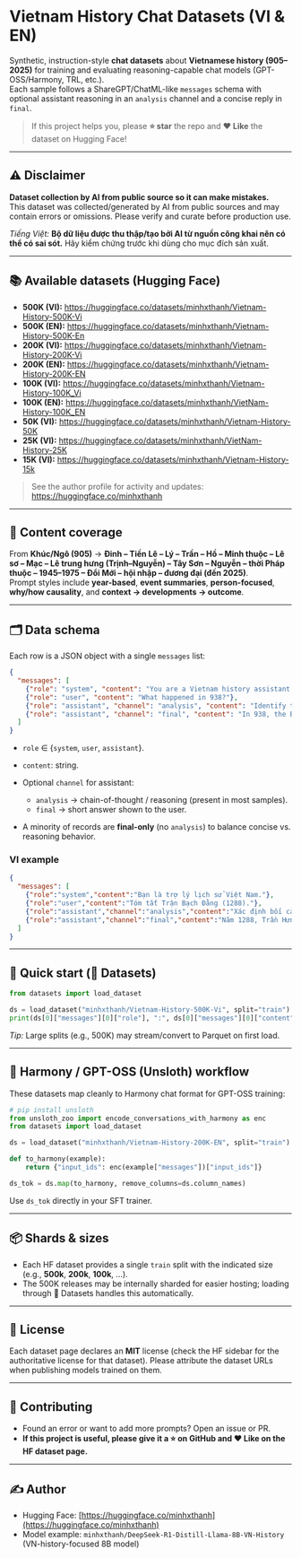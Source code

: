 # Vietnam History Chat Datasets (VI & EN)

Synthetic, instruction-style **chat datasets** about **Vietnamese history (905–2025)** for training and evaluating reasoning-capable chat models (GPT-OSS/Harmony, TRL, etc.).  
Each sample follows a ShareGPT/ChatML-like `messages` schema with optional assistant reasoning in an `analysis` channel and a concise reply in `final`.

> If this project helps you, please **⭐ star** the repo and **❤️ Like** the dataset on Hugging Face!

---

## ⚠️ Disclaimer

**Dataset collection by AI from public source so it can make mistakes.**  
This dataset was collected/generated by AI from public sources and may contain errors or omissions. Please verify and curate before production use.

*Tiếng Việt:* **Bộ dữ liệu được thu thập/tạo bởi AI từ nguồn công khai nên có thể có sai sót.** Hãy kiểm chứng trước khi dùng cho mục đích sản xuất.

---

## 📚 Available datasets (Hugging Face)

- **500K (VI):** https://huggingface.co/datasets/minhxthanh/Vietnam-History-500K-Vi  
- **500K (EN):** https://huggingface.co/datasets/minhxthanh/Vietnam-History-500K-En  
- **200K (VI):** https://huggingface.co/datasets/minhxthanh/Vietnam-History-200K-Vi  
- **200K (EN):** https://huggingface.co/datasets/minhxthanh/Vietnam-History-200K-EN  
- **100K (VI):** https://huggingface.co/datasets/minhxthanh/Vietnam-History-100K_Vi  
- **100K (EN):** https://huggingface.co/datasets/minhxthanh/VietNam-History-100K_EN  
- **50K (VI):** https://huggingface.co/datasets/minhxthanh/Vietnam-History-50K  
- **25K (VI):** https://huggingface.co/datasets/minhxthanh/VietNam-History-25K  
- **15K (VI):** https://huggingface.co/datasets/minhxthanh/Vietnam-History-15k

> See the author profile for activity and updates: https://huggingface.co/minhxthanh

---

## 🧠 Content coverage

From **Khúc/Ngô (905)** → **Đinh – Tiền Lê – Lý – Trần – Hồ – Minh thuộc – Lê sơ – Mạc – Lê trung hưng (Trịnh–Nguyễn) – Tây Sơn – Nguyễn – thời Pháp thuộc – 1945–1975 – Đổi Mới – hội nhập – đương đại (đến 2025)**.  
Prompt styles include **year-based**, **event summaries**, **person-focused**, **why/how causality**, and **context → developments → outcome**.

---

## 🗂️ Data schema

Each row is a JSON object with a single `messages` list:

```json
{
  "messages": [
    {"role": "system", "content": "You are a Vietnam history assistant. Answer concisely."},
    {"role": "user", "content": "What happened in 938?"},
    {"role": "assistant", "channel": "analysis", "content": "Identify the key event..."},
    {"role": "assistant", "channel": "final", "content": "In 938, the Battle of Bạch Đằng... ended Chinese rule."}
  ]
}
````

* `role` ∈ {`system`, `user`, `assistant`}.
* `content`: string.
* Optional `channel` for assistant:

  * `analysis` → chain-of-thought / reasoning (present in most samples).
  * `final` → short answer shown to the user.
* A minority of records are **final-only** (no `analysis`) to balance concise vs. reasoning behavior.

### VI example

```json
{
  "messages": [
    {"role":"system","content":"Bạn là trợ lý lịch sử Việt Nam."},
    {"role":"user","content":"Tóm tắt Trận Bạch Đằng (1288)."},
    {"role":"assistant","channel":"analysis","content":"Xác định bối cảnh kháng Nguyên lần 3..."},
    {"role":"assistant","channel":"final","content":"Năm 1288, Trần Hưng Đạo nhử địch vào bãi cọc trên sông Bạch Đằng và tiêu diệt thủy quân Nguyên."}
  ]
}
```

---

## 🚀 Quick start (🤗 Datasets)

```python
from datasets import load_dataset

ds = load_dataset("minhxthanh/Vietnam-History-500K-Vi", split="train")
print(ds[0]["messages"][0]["role"], ":", ds[0]["messages"][0]["content"])
```

*Tip:* Large splits (e.g., 500K) may stream/convert to Parquet on first load.

---

## 🦥 Harmony / GPT-OSS (Unsloth) workflow

These datasets map cleanly to Harmony chat format for GPT-OSS training:

```python
# pip install unsloth
from unsloth_zoo import encode_conversations_with_harmony as enc
from datasets import load_dataset

ds = load_dataset("minhxthanh/Vietnam-History-200K-EN", split="train")

def to_harmony(example):
    return {"input_ids": enc(example["messages"])["input_ids"]}

ds_tok = ds.map(to_harmony, remove_columns=ds.column_names)
```

Use `ds_tok` directly in your SFT trainer.

---

## 📦 Shards & sizes

* Each HF dataset provides a single `train` split with the indicated size (e.g., **500k**, **200k**, **100k**, …).
* The 500K releases may be internally sharded for easier hosting; loading through 🤗 Datasets handles this automatically.

---

## 🔐 License

Each dataset page declares an **MIT** license (check the HF sidebar for the authoritative license for that dataset). Please attribute the dataset URLs when publishing models trained on them.

---

## 🤝 Contributing

* Found an error or want to add more prompts? Open an issue or PR.
* **If this project is useful, please give it a ⭐ on GitHub and ❤️ Like on the HF dataset page.**

---

## ✍️ Author

* Hugging Face: [https://huggingface.co/minhxthanh](https://huggingface.co/minhxthanh)
* Model example: `minhxthanh/DeepSeek-R1-Distill-Llama-8B-VN-History` (VN-history-focused 8B model)

